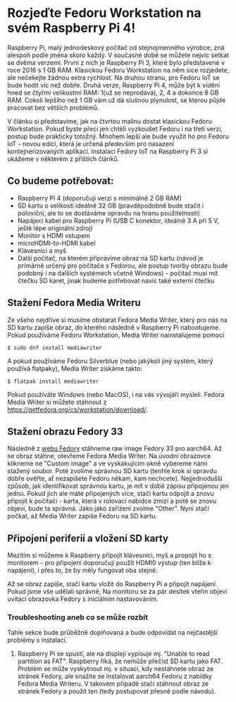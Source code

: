# Rozjeďte Fedoru Workstation na svém Raspberry Pi 4!

Raspberry Pi, malý jednodeskový počítač od stejnojmenného výrobce, zná alespoň podle jména skoro každý. V současné době se můžete nejvíc setkat se dvěma verzemi. První z nich je Raspberry Pi 3, které bylo představené v roce 2016 s 1 GB RAM. Klasickou Fedoru Workstation na něm sice rozjedete, ale nečekejte žádnou extra rychlost. Na druhou stranu, pro Fedoru IoT se bude hodit víc než dobře. Druhá verze, Raspberry Pi 4, může být k vidění hned se čtyřmi velikostmi RAM: 1(už se neprodává), 2, 4 a dokonce 8 GB RAM. Cokoli lepšího než 1 GB vám už dá slušnou plynulost, se kterou půjde pracovat bez větších problémů. 

V článku si představíme, jak na čtvrtou malinu dostat klasickou Fedoru Workstation. Pokud byste přeci jen chtěli vyzkoušet Fedoru i na třetí verzi, postup bude prakticky totožný. Mnohem lepší ale bude využít ho pro Fedoru IoT - novou edici, která je určená především pro nasazení kontejnerizovaných aplikací. Instalaci Fedory IoT na Raspberry Pi 3 si ukážeme v některém z příštích článků.  

## Co budeme potřebovat:

* Raspberry Pi 4 (doporučuji verzi s minimálně 2 GB RAM)
* SD kartu o velikosti ideálně 32 GB (pravděpodobně bude stačit i poloviční, ale to se dostáváme opravdu na hranu použitelnosti)
* Napájecí kabel pro Raspberry Pi (USB C konektor, ideálně 3 A při 5 V, ještě lépe originální zdroj)
* Monitor s HDMI vstupem
* microHDMI-to-HDMI kabel
* Klávesnici a myš
* Další počítač, na kterém připravíme obraz na SD kartu (návod je primárně určený pro počítače s Fedorou, ale postup tvorby obrazu bude podobný i na dalších systémech včetně Windows) - počítač musí mít čtečku SD karet, jinak budeme potřebovat navíc také externí čtečku

## Stažení Fedora Media Writeru

Ze všeho nejdříve si musíme obstarat Fedora Media Writer, který pro nás na SD kartu zapíše obraz, do kterého následně v Raspberry Pi nabootujeme. Pokud používáme Fedoru Workstation, Media Writer nainstalujeme pomocí

~~~
$ sudo dnf install mediawriter
~~~

A pokud používáme Fedoru Silverblue (nebo jakýkoli jiný systém, který používá flatpaky), Media Writer získáme takto:

~~~
$ flatpak install mediawriter
~~~

Pokud používáte Windows (nebo MacOS), i na vás vývojáři mysleli. Fedora Media Writer si můžete stáhnout z  https://getfedora.org/cs/workstation/download/.

## Stažení obrazu Fedory 33

Následně z [webu Fedory](https://getfedora.org/en/workstation/download/) stáhneme raw image Fedory 33 pro aarch64. Až se obraz stáhne, otevřeme Fedora Media Writer. Na úvodní obrazovce klikneme ne "Custom image" a ve vyskakujícím okně vybereme námi stažený soubor. Poté zvolíme správnou SD kartu (tenhle krok si opravdu dobře ověřte, ať nezapíšete Fedoru někam, kam nechcete). Nejjednodušší způsob, jak identifikovat správnou kartu, je mít v době zápisu připojenou jen jednu. Pokud jich ale máte připojených více, stačí kartu odpojit a znovu připojit k počítači - karta, která v rolovací nabídce zmizí a poté se znovu objeví, bude ta správná. Jako jako zařízení zvolme "Other". Nyní stačí počkat, až Media Writer zapíše Fedoru na SD kartu. 

## Připojení periferií a vložení SD karty

Mezitím si můžeme k Raspberry připojit klávesnici, myš a propojit ho s monitorem - pro připojení doporučuji použít HDMI0 výstup (ten blíže k napájení), i přes to, že by měly fungovat oba stejně. 

Až se obraz zapíše, stačí kartu vložit do Raspberry Pi a připojit napájení. Pokud jsme vše udělali správně, Na monitoru se za pár desítek vteřin objeví uvítací obrazovka Fedory s iniciálním nastavováním.


### Troubleshooting aneb co se může rozbít

Tahle sekce bude průběžně doplňovaná a bude odpovídat na nejčastější problémy s instalací. 

1. Raspberry Pi se spustí, ale na displeji vypisuje mj. "Unable to read partition as FAT".
   Raspberry říká, že nemůže přečíst SD kartu jako FAT. Problém se může vyskytnout mj. v situaci, kdy nestáhnete obraz ze stránek Fedory, ale snažíte se instalovat aarch64 Fedoru z nabídky Fedora Media Writeru. V takovém případě stačí stáhnout obraz ze stránek Fedory a použít ten (tedy postupovat přesně podle návodu).


